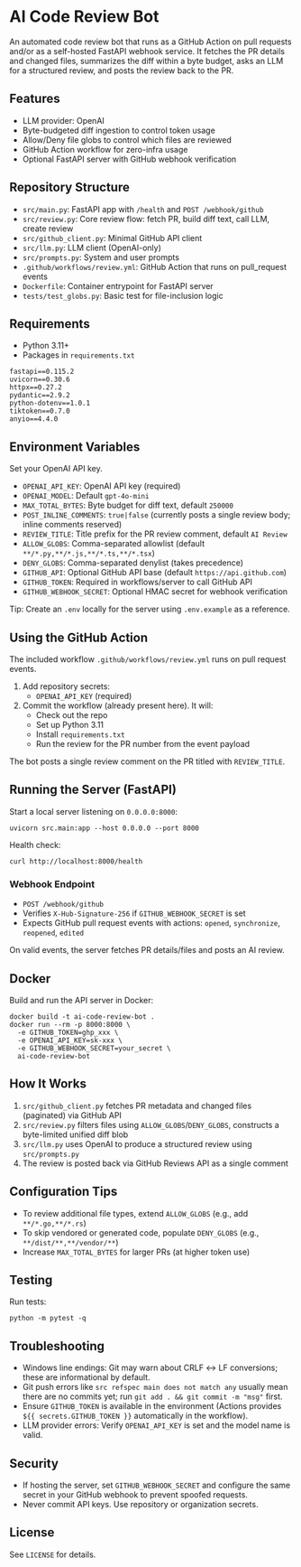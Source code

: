 # AI Code Review Bot

An automated code review bot that runs as a GitHub Action on pull requests and/or as a self-hosted FastAPI webhook service. It fetches the PR details and changed files, summarizes the diff within a byte budget, asks an LLM for a structured review, and posts the review back to the PR.

## Features

- LLM provider: OpenAI
- Byte-budgeted diff ingestion to control token usage
- Allow/Deny file globs to control which files are reviewed
- GitHub Action workflow for zero-infra usage
- Optional FastAPI server with GitHub webhook verification

## Repository Structure

- `src/main.py`: FastAPI app with `/health` and `POST /webhook/github`
- `src/review.py`: Core review flow: fetch PR, build diff text, call LLM, create review
- `src/github_client.py`: Minimal GitHub API client
- `src/llm.py`: LLM client (OpenAI-only)
- `src/prompts.py`: System and user prompts
- `.github/workflows/review.yml`: GitHub Action that runs on pull_request events
- `Dockerfile`: Container entrypoint for FastAPI server
- `tests/test_globs.py`: Basic test for file-inclusion logic

## Requirements

- Python 3.11+
- Packages in `requirements.txt`

```
fastapi==0.115.2
uvicorn==0.30.6
httpx==0.27.2
pydantic==2.9.2
python-dotenv==1.0.1
tiktoken==0.7.0
anyio==4.4.0
```

## Environment Variables

Set your OpenAI API key.

- `OPENAI_API_KEY`: OpenAI API key (required)
- `OPENAI_MODEL`: Default `gpt-4o-mini`
- `MAX_TOTAL_BYTES`: Byte budget for diff text, default `250000`
- `POST_INLINE_COMMENTS`: `true|false` (currently posts a single review body; inline comments reserved)
- `REVIEW_TITLE`: Title prefix for the PR review comment, default `AI Review`
- `ALLOW_GLOBS`: Comma-separated allowlist (default `**/*.py,**/*.js,**/*.ts,**/*.tsx`)
- `DENY_GLOBS`: Comma-separated denylist (takes precedence)
- `GITHUB_API`: Optional GitHub API base (default `https://api.github.com`)
- `GITHUB_TOKEN`: Required in workflows/server to call GitHub API
- `GITHUB_WEBHOOK_SECRET`: Optional HMAC secret for webhook verification

Tip: Create an `.env` locally for the server using `.env.example` as a reference.

## Using the GitHub Action

The included workflow `.github/workflows/review.yml` runs on pull request events.

1) Add repository secrets:
   - `OPENAI_API_KEY` (required)
2) Commit the workflow (already present here). It will:
   - Check out the repo
   - Set up Python 3.11
   - Install `requirements.txt`
   - Run the review for the PR number from the event payload

The bot posts a single review comment on the PR titled with `REVIEW_TITLE`.

## Running the Server (FastAPI)

Start a local server listening on `0.0.0.0:8000`:

```
uvicorn src.main:app --host 0.0.0.0 --port 8000
```

Health check:

```
curl http://localhost:8000/health
```

### Webhook Endpoint

- `POST /webhook/github`
- Verifies `X-Hub-Signature-256` if `GITHUB_WEBHOOK_SECRET` is set
- Expects GitHub pull request events with actions: `opened`, `synchronize`, `reopened`, `edited`

On valid events, the server fetches PR details/files and posts an AI review.

## Docker

Build and run the API server in Docker:

```
docker build -t ai-code-review-bot .
docker run --rm -p 8000:8000 \
  -e GITHUB_TOKEN=ghp_xxx \
  -e OPENAI_API_KEY=sk-xxx \
  -e GITHUB_WEBHOOK_SECRET=your_secret \
  ai-code-review-bot
```

## How It Works

1. `src/github_client.py` fetches PR metadata and changed files (paginated) via GitHub API
2. `src/review.py` filters files using `ALLOW_GLOBS`/`DENY_GLOBS`, constructs a byte-limited unified diff blob
3. `src/llm.py` uses OpenAI to produce a structured review using `src/prompts.py`
4. The review is posted back via GitHub Reviews API as a single comment

## Configuration Tips

- To review additional file types, extend `ALLOW_GLOBS` (e.g., add `**/*.go,**/*.rs`)
- To skip vendored or generated code, populate `DENY_GLOBS` (e.g., `**/dist/**,**/vendor/**`)
- Increase `MAX_TOTAL_BYTES` for larger PRs (at higher token use)

## Testing

Run tests:

```
python -m pytest -q
```

## Troubleshooting

- Windows line endings: Git may warn about CRLF ↔ LF conversions; these are informational by default.
- Git push errors like `src refspec main does not match any` usually mean there are no commits yet; run `git add . && git commit -m "msg"` first.
- Ensure `GITHUB_TOKEN` is available in the environment (Actions provides `${{ secrets.GITHUB_TOKEN }}` automatically in the workflow).
- LLM provider errors: Verify `OPENAI_API_KEY` is set and the model name is valid.

## Security

- If hosting the server, set `GITHUB_WEBHOOK_SECRET` and configure the same secret in your GitHub webhook to prevent spoofed requests.
- Never commit API keys. Use repository or organization secrets.

## License

See `LICENSE` for details.